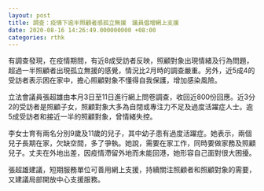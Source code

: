 ```yaml
---
layout: post
title: 調查：疫情下逾半照顧者感孤立無援　議員倡增網上支援
date: 2020-08-16 14:26:49.000000000 +08:00
categories: rthk
---
```


有調查發現，在疫情期間，有近8成受訪者反映，照顧對象出現情緒及行為問題，超過一半照顧者出現孤立無援的感覺，情況比2月時的調查嚴重。另外，近5成4的受訪者表示困在家中，擔心照顧對象不懂得自我保護，增加感染風險。

立法會議員張超雄由本月3日至11日進行網上問卷調查，收回近800份回應。近3分2的受訪者是照顧子女，照顧對象大多為自閉或專注力不足及過度活躍症人士。逾5成受訪者和接近一半的照顧對象，曾情緒失控。

李女士育有兩名分別9歲及11歲的兒子，其中幼子患有過度活躍症。她表示，兩個兒子長期在家，欠缺空間，多了爭執。她說，需要在家工作，同時要做家務及照顧兒子。丈夫在外地出差，因疫情滯留外地而未能回港，她形容自己面對很大困擾。

張超雄建議，短期服務單位可善用網上支援，持續關注照顧者和照顧對象的需要，又建議局部開放中心支援服務。
